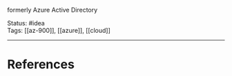formerly Azure Active Directory

Status: #idea  
Tags: [[az-900]], [[azure]], [[cloud]]  

---
# References